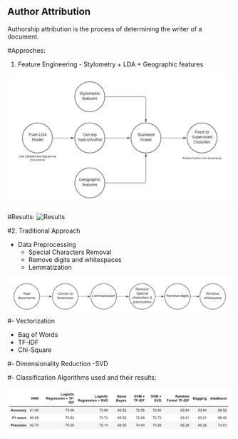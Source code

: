 ## Author Attribution

Authorship attribution is the process of determining the writer of a document.

#Approches:
1. Feature Engineering - Stylometry +  LDA + Geographic features

![Architecture](https://github.com/Adarsh3thy/CMPE255-Project/blob/main/images/stylometry.jpeg)

#Results:
![Results](http://localhost:8888/view/images/stylometry_results.PNG)

#2. Traditional Approach
- Data Preprocessing
  - Special Characters Removal
  - Remove digits and whitespaces
  - Lemmatization

![Data Preprocessing](https://github.com/Adarsh3thy/CMPE255-Project/blob/main/images/data_preproces.jpeg)
#- Vectorization
  - Bag of Words
  - TF-IDF
  - Chi-Square

#- Dimensionality Reduction
  -SVD
  
 #- Classification Algorithms used and their results:
 
 ![Results](https://github.com/Adarsh3thy/CMPE255-Project/blob/main/images/approach2_results.PNG)
 
  







